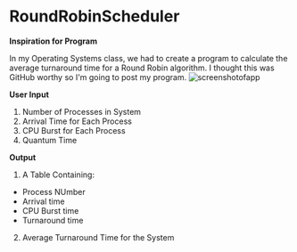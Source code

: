 # RoundRobinScheduler
__Inspiration for Program__

In my Operating Systems class, we had to create a program to calculate the average turnaround time for a Round Robin algorithm. I thought this was GitHub worthy so I'm going to post my program.
![screenshotofapp](https://user-images.githubusercontent.com/18653175/46627805-a5b44880-cb09-11e8-8e52-fcd73264c95d.png)

__User Input__

1. Number of Processes in System
2. Arrival Time for Each Process
3. CPU Burst for Each Process
4. Quantum Time

__Output__

1. A Table Containing:
* Process NUmber
* Arrival time
* CPU Burst time
* Turnaround time 

2. Average Turnaround Time for the System
